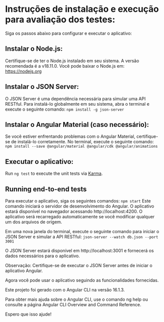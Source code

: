 # Instruções de instalação e execução para avaliação dos testes:

Siga os passos abaixo para configurar e executar o aplicativo:

## Instalar o Node.js:

Certifique-se de ter o Node.js instalado em seu sistema. A versão recomendada é a v18.11.0. Você pode baixar o Node.js em: https://nodejs.org

## Instalar o JSON Server:

O JSON Server é uma dependência necessária para simular uma API RESTful. Para instalá-lo globalmente em seu sistema, abra o terminal e execute o seguinte comando: `npm install -g json-server`

## Instalar o Angular Material (caso necessário):

Se você estiver enfrentando problemas com o Angular Material, certifique-se de instalá-lo corretamente. No terminal, execute o seguinte comando:
`npm install --save @angular/material @angular/cdk @angular/animations`

## Executar o aplicativo:

Run `ng test` to execute the unit tests via [Karma](https://karma-runner.github.io).

## Running end-to-end tests
Para executar o aplicativo, siga os seguintes comandos:
`npm start`
Este comando iniciará o servidor de desenvolvimento do Angular. O aplicativo estará disponível no navegador acessando http://localhost:4200. O aplicativo será recarregado automaticamente se você modificar qualquer um dos arquivos de origem.

Em uma nova janela do terminal, execute o seguinte comando para iniciar o JSON Server e simular a API RESTful:
`json-server --watch db.json --port 3001`

O JSON Server estará disponível em http://localhost:3001 e fornecerá os dados necessários para o aplicativo.

Observação: Certifique-se de executar o JSON Server antes de iniciar o aplicativo Angular.

Agora você pode usar o aplicativo seguindo as funcionalidades fornecidas.

Este projeto foi gerado com o Angular CLI na versão 16.1.3.

Para obter mais ajuda sobre o Angular CLI, use o comando ng help ou consulte a página Angular CLI Overview and Command Reference.

Espero que isso ajude!
